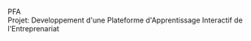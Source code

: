    PFA    
   Projet: Developpement d'une Plateforme d'Apprentissage Interactif de l'Entreprenariat
